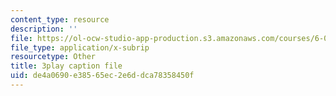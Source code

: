 ```yaml
---
content_type: resource
description: ''
file: https://ol-ocw-studio-app-production.s3.amazonaws.com/courses/6-003-signals-and-systems-fall-2011/de4a0690e38565ec2e6ddca78358450f_ufU6b7OHb8M.srt
file_type: application/x-subrip
resourcetype: Other
title: 3play caption file
uid: de4a0690-e385-65ec-2e6d-dca78358450f
---
```

